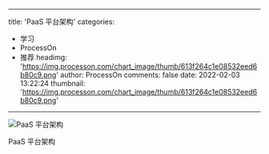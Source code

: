 
---
title: 'PaaS 平台架构'
categories: 
 - 学习
 - ProcessOn
 - 推荐
headimg: 'https://img.processon.com/chart_image/thumb/613f264c1e08532eed6b80c9.png'
author: ProcessOn
comments: false
date: 2022-02-03 13:22:24
thumbnail: 'https://img.processon.com/chart_image/thumb/613f264c1e08532eed6b80c9.png'
---

<div>   
<img class="thumb" alt="PaaS 平台架构" src="https://img.processon.com/chart_image/thumb/613f264c1e08532eed6b80c9.png" referrerpolicy="no-referrer">
<p>PaaS 平台架构</p>  
</div>
            